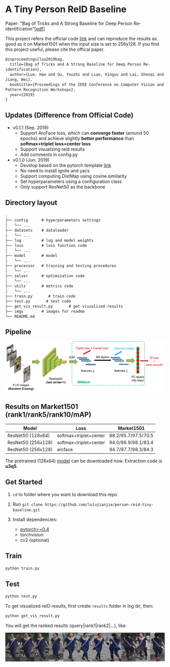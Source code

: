 # A Tiny Person ReID Baseline
Paper: "Bag of Tricks and A Strong Baseline for Deep Person Re-identification"[[pdf]](https://arxiv.org/abs/1903.07071)

This project refers the official code [link](https://github.com/michuanhaohao/reid-strong-baseline) and can reproduce the results as good as it on Market1501 when the input size is set to 256x128. If you find this project useful, please cite the offical paper.

```
@inproceedings{luo2019bag,
  title={Bag of Tricks and A Strong Baseline for Deep Person Re-identification},
  author={Luo, Hao and Gu, Youzhi and Liao, Xingyu and Lai, Shenqi and Jiang, Wei},
  booktitle={Proceedings of the IEEE Conference on Computer Vision and Pattern Recognition Workshops},
  year={2019}
}
```

## Updates (Difference from Official Code)

* v0.1.1 (Sep. 2019)
    - Support ArcFace loss, which can **converge faster** (around 50 epochs) and achieve slightly **better performance** than **softmax+triplet loss+center loss**
    - Support visualizing reid results
    - Add comments in config.py
* v0.1.0 (Jun. 2019)
    - Develop based on the pytorch template [link](https://github.com/lulujianjie/pytorch-project-template) 
    - No need to install ignite and yacs
    - Support computing DistMap using cosine similarity
    - Set hyperparameters using a configuration class
    - Only support ResNet50 as the backbone

## Directory layout

    .
    ├── config      # hyperparameters settings
    │   └── ...                 
    ├── datasets    # dataloader
    │   └── ...           
    ├── log         # log and model weights             
    ├── loss        # loss function code
    │   └── ...   
    ├── model       # model
    │   └── ...  
    ├── processor   # training and testing procedures
    │   └── ...    
    ├── solver      # optimization code
    │   └── ...   
    ├── utils       # metrics code
    │   └── ...   
    ├── train.py       # train code 
    ├── test.py       # test code 
    ├── get_vis_result.py       # get visualized results 
    ├── imgs        # images for readme              
    └── README.md


## Pipeline
<div align=center>
<img src='imgs/pipeline.jpg' width='800'>
</div>

## Results on Market1501 (rank1/rank5/rank10/mAP)
| Model | Loss | Market1501 |
| --- | -- | -- |
| ResNet50 (128x64)| softmax+triplet+center | 88.2/95.7/97.5/70.5 |
| ResNet50 (256x128)| softmax+triplet+center | 94.0/96.9/98.1/83.4 |
| ResNet50 (256x128)| arcface | 94.7/97.7/98.3/84.3 |

The pretrained (128x64) [model](https://pan.baidu.com/s/1FrEOT3h7lAePddFHNWIEjg) can be downloaded now.
Extraction code is **u3q5**.

## Get Started
1. `cd` to folder where you want to download this repo

2. Run `git clone https://github.com/lulujianjie/person-reid-tiny-baseline.git`

3. Install dependencies:
    - [pytorch>=0.4](https://pytorch.org/)
    - torchvision
    - cv2 (optional)


## Train

```bash
python train.py
```

## Test

```bash
python test.py
```

To get visualized reID results, first create `results` folder in log dir, then:
```bash
python get_vis_result.py

```
You will get the ranked results (query|rank1|rank2|...), like:
<div align=center>
<img src='imgs/results.png' width='600'>
</div>

